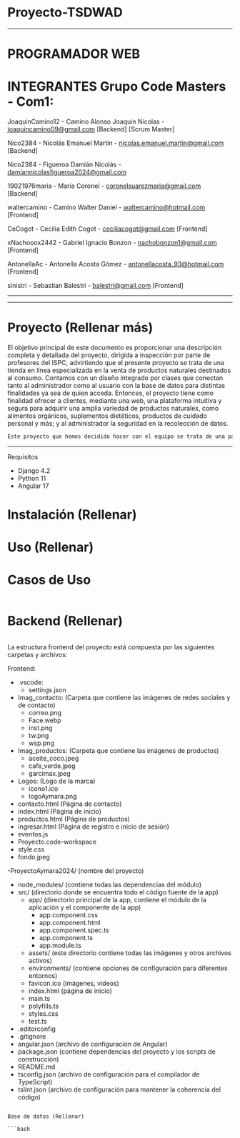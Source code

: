 # Proyecto-TSDWAD

---------

# PROGRAMADOR WEB

# INTEGRANTES Grupo Code Masters - Com1:

JoaquinCamino12 - Camino Alonso Joaquin Nicolas - joaquincamino09@gmail.com [Backend] [Scrum Master]

Nico2384 - Nicolás Emanuel Martin - nicolas.emanuel.martin@gmail.com [Backend]

Nico2384 - Figueroa Damián Nicolás - damiannicolasfigueroa2024@gmail.com 

19021976maria - María Coronel - coronelsuarezmaria@gmail.com [Backend]

waltercamino - Camino Walter Daniel - waltercamino@hotmail.com [Frontend]

CeCogot - Cecilia Edith Cogot - ceciliacogot@gmail.com [Frontend]

xNachooox2442 - Gabriel Ignacio Bonzon - nachobonzon1@gmail.com [Frontend]

AntonellaAc - Antonella Acosta Gómez - antonellacosta_93@hotmail.com [Frontend]

sinistri - Sebastian Balestri - balestri@gmail.com [Frontend]

-----
-----

# Proyecto (Rellenar más)

El objetivo principal de este documento es proporcionar una descripción completa y detallada del proyecto, dirigida a inspección por parte de profesores del ISPC, advirtiendo que el presente proyecto se trata de una tienda en línea especializada en la venta de productos naturales destinados al consumo. Contamos con un diseño integrado por clases que conectan tanto al administrador como al usuario con la base de datos para distintas finalidades ya sea de quien acceda. Entonces, el proyecto tiene como finalidad ofrecer a clientes, mediante una web, una plataforma intuitiva y segura para adquirir una amplia variedad de productos naturales, como alimentos orgánicos, suplementos dietéticos, productos de cuidado personal y más; y al administrador la seguridad en la recolección de datos.
```bash
Este proyecto que hemos decidido hacer con el equipo se trata de una pagina web, la cual es una tienda virtual de la dietetica llamada Aymara. Este proyecto ha sido realizado con Python y Django en la parte backend, y Html, Css, Bootstrap, Javascript y Angular en la parte del frontend.
```
-----
Requisitos

* Django 4.2
* Python 11
* Angular 17

# Instalación (Rellenar)

# Uso (Rellenar)

# Casos de Uso
```bash

```

# Backend (Rellenar)
```bash

```

La estructura frontend del proyecto está compuesta por las siguientes carpetas y archivos:

Frontend:
- .vscode:
  - settings.json
- Imag_contacto: (Carpeta que contiene las imágenes de redes sociales y de contacto)
  - correo.png
  - Face.webp
  - inst.png
  - tw.png
  - wsp.png
- Imag_productos: (Carpeta que contiene las imágenes de productos)
  - aceite_coco.jpeg
  - cafe_verde.jpeg
  - garcimax.jpeg
- Logos: (Logo de la marca)
  - icono1.ico
  - logoAymara.png
- contacto.html (Página de contacto)
- index.html (Página de inicio)
- productos.html (Página de productos)
- ingresar.html (Página de registro e inicio de sesión)
- eventos.js
- Proyecto.code-workspace
- style.css
- fondo.jpeg

-ProyectoAymara2024/ (nombre del proyecto)

- node_modules/ (contiene todas las dependencias del módulo)
- src/ (directorio donde se encuentra todo el código fuente de la app)
  - app/ (directorio principal de la app, contiene el módulo de la aplicación y el componente de la app)
    - app.component.css
    - app.component.html
    - app.component.spec.ts
    - app.component.ts
    - app.module.ts
  - assets/ (este directorio contiene todas las imágenes y otros archivos activos)
  - environments/ (contiene opciones de configuración para diferentes entornos)
  - favicon.ico (imágenes, videos)
  - index.html (página de inicio)
  - main.ts
  - polyfills.ts
  - styles.css
  - test.ts
- .editorconfig
- .gitignore
- angular.json (archivo de configuración de Angular)
- package.json (contiene dependencias del proyecto y los scripts de construcción)
- README.md
- tsconfig.json (archivo de configuración para el compilador de TypeScript)
- tslint.json (archivo de configuración para mantener la coherencia del código)
```

Base de datos (Rellenar)

```bash

```





